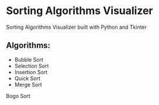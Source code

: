 # Sorting Algorithms Visualizer
Sorting Algorithms Visualizer built with Python and Tkinter
## Algorithms:
<ul>
  <li>Bubble Sort <br /></li>
  <li>Selection Sort <br /></li>
  <li>Insertion Sort <br /></li>
  <li>Quick Sort <br /></li>
  <li>Merge Sort <br /></li>
</ul>
Bogo Sort
